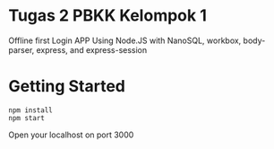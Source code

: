 ﻿# Tugas 2 PBKK Kelompok 1
Offline first Login APP
Using Node.JS with NanoSQL, workbox, body-parser, express, and express-session


# Getting Started


    npm install
    npm start
Open your localhost on port 3000


